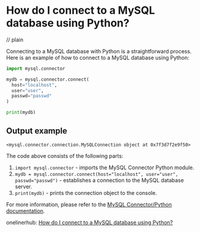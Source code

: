 # How do I connect to a MySQL database using Python?
// plain

Connecting to a MySQL database with Python is a straightforward process. Here is an example of how to connect to a MySQL database using Python:

```python
import mysql.connector

mydb = mysql.connector.connect(
  host="localhost",
  user="user",
  passwd="passwd"
)

print(mydb)
```

## Output example


```
<mysql.connector.connection.MySQLConnection object at 0x7f3d7f2e9f50>
```

The code above consists of the following parts:

1. `import mysql.connector` - imports the MySQL Connector Python module.
2. `mydb = mysql.connector.connect(host="localhost", user="user", passwd="passwd")` - establishes a connection to the MySQL database server.
3. `print(mydb)` - prints the connection object to the console.

For more information, please refer to the [MySQL Connector/Python documentation](https://dev.mysql.com/doc/connector-python/en/).

onelinerhub: [How do I connect to a MySQL database using Python?](https://onelinerhub.com/python-mysql/how-do-i-connect-to-a-mysql-database-using-python-1686988178)